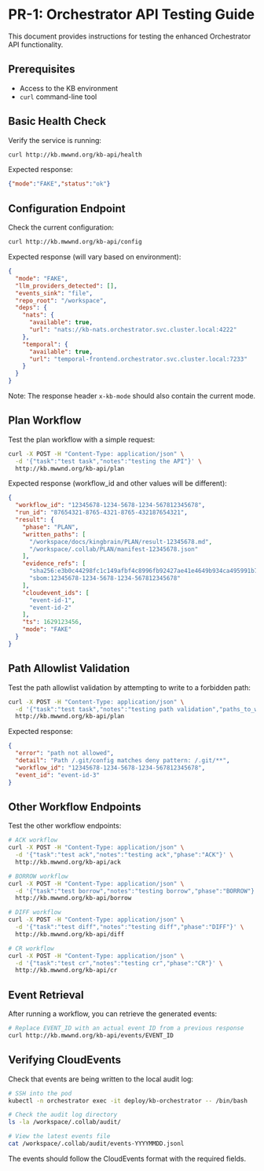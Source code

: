 # PR-1: Orchestrator API Testing Guide

This document provides instructions for testing the enhanced Orchestrator API functionality.

## Prerequisites

- Access to the KB environment
- `curl` command-line tool

## Basic Health Check

Verify the service is running:

```bash
curl http://kb.mwwnd.org/kb-api/health
```

Expected response:
```json
{"mode":"FAKE","status":"ok"}
```

## Configuration Endpoint

Check the current configuration:

```bash
curl http://kb.mwwnd.org/kb-api/config
```

Expected response (will vary based on environment):
```json
{
  "mode": "FAKE",
  "llm_providers_detected": [],
  "events_sink": "file",
  "repo_root": "/workspace",
  "deps": {
    "nats": {
      "available": true,
      "url": "nats://kb-nats.orchestrator.svc.cluster.local:4222"
    },
    "temporal": {
      "available": true,
      "url": "temporal-frontend.orchestrator.svc.cluster.local:7233"
    }
  }
}
```

Note: The response header `x-kb-mode` should also contain the current mode.

## Plan Workflow

Test the plan workflow with a simple request:

```bash
curl -X POST -H "Content-Type: application/json" \
  -d '{"task":"test task","notes":"testing the API"}' \
  http://kb.mwwnd.org/kb-api/plan
```

Expected response (workflow_id and other values will be different):
```json
{
  "workflow_id": "12345678-1234-5678-1234-567812345678",
  "run_id": "87654321-8765-4321-8765-432187654321",
  "result": {
    "phase": "PLAN",
    "written_paths": [
      "/workspace/docs/kingbrain/PLAN/result-12345678.md",
      "/workspace/.collab/PLAN/manifest-12345678.json"
    ],
    "evidence_refs": [
      "sha256:e3b0c44298fc1c149afbf4c8996fb92427ae41e4649b934ca495991b7852b855",
      "sbom:12345678-1234-5678-1234-567812345678"
    ],
    "cloudevent_ids": [
      "event-id-1",
      "event-id-2"
    ],
    "ts": 1629123456,
    "mode": "FAKE"
  }
}
```

## Path Allowlist Validation

Test the path allowlist validation by attempting to write to a forbidden path:

```bash
curl -X POST -H "Content-Type: application/json" \
  -d '{"task":"test task","notes":"testing path validation","paths_to_write":["/workspace/.git/config"]}' \
  http://kb.mwwnd.org/kb-api/plan
```

Expected response:
```json
{
  "error": "path not allowed",
  "detail": "Path /.git/config matches deny pattern: /.git/**",
  "workflow_id": "12345678-1234-5678-1234-567812345678",
  "event_id": "event-id-3"
}
```

## Other Workflow Endpoints

Test the other workflow endpoints:

```bash
# ACK workflow
curl -X POST -H "Content-Type: application/json" \
  -d '{"task":"test ack","notes":"testing ack","phase":"ACK"}' \
  http://kb.mwwnd.org/kb-api/ack

# BORROW workflow
curl -X POST -H "Content-Type: application/json" \
  -d '{"task":"test borrow","notes":"testing borrow","phase":"BORROW"}' \
  http://kb.mwwnd.org/kb-api/borrow

# DIFF workflow
curl -X POST -H "Content-Type: application/json" \
  -d '{"task":"test diff","notes":"testing diff","phase":"DIFF"}' \
  http://kb.mwwnd.org/kb-api/diff

# CR workflow
curl -X POST -H "Content-Type: application/json" \
  -d '{"task":"test cr","notes":"testing cr","phase":"CR"}' \
  http://kb.mwwnd.org/kb-api/cr
```

## Event Retrieval

After running a workflow, you can retrieve the generated events:

```bash
# Replace EVENT_ID with an actual event ID from a previous response
curl http://kb.mwwnd.org/kb-api/events/EVENT_ID
```

## Verifying CloudEvents

Check that events are being written to the local audit log:

```bash
# SSH into the pod
kubectl -n orchestrator exec -it deploy/kb-orchestrator -- /bin/bash

# Check the audit log directory
ls -la /workspace/.collab/audit/

# View the latest events file
cat /workspace/.collab/audit/events-YYYYMMDD.jsonl
```

The events should follow the CloudEvents format with the required fields.
